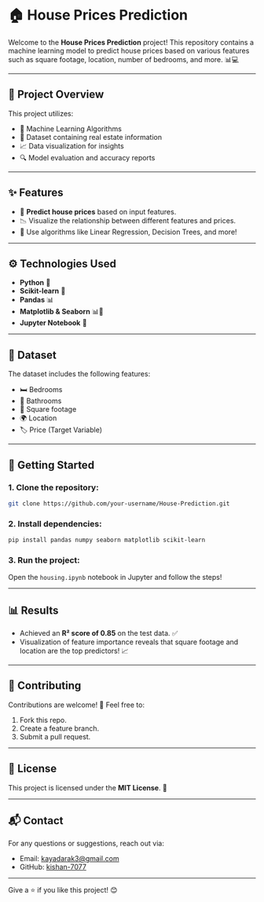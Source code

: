 
# 🏠 House Prices Prediction

Welcome to the **House Prices Prediction** project! This repository contains a machine learning model to predict house prices based on various features such as square footage, location, number of bedrooms, and more. 📊💻

---

## 📌 Project Overview
This project utilizes:
- 🧠 Machine Learning Algorithms
- 📂 Dataset containing real estate information
- 📈 Data visualization for insights
- 🔍 Model evaluation and accuracy reports

---

## ✨ Features
- 🎯 **Predict house prices** based on input features.
- 📉 Visualize the relationship between different features and prices.
- 🚀 Use algorithms like Linear Regression, Decision Trees, and more!

---

## ⚙️ Technologies Used
- **Python** 🐍
- **Scikit-learn** 🤖
- **Pandas** 📊
- **Matplotlib & Seaborn** 📊🎨
- **Jupyter Notebook** 📓

---

## 📁 Dataset
The dataset includes the following features:
- 🛏️ Bedrooms
- 🛁 Bathrooms
- 📏 Square footage
- 🌍 Location
- 🏷️ Price (Target Variable)

---

## 🚀 Getting Started
### 1. Clone the repository:
```bash
git clone https://github.com/your-username/House-Prediction.git
```

### 2. Install dependencies:
```bash
pip install pandas numpy seaborn matplotlib scikit-learn
```

### 3. Run the project:
Open the `housing.ipynb` notebook in Jupyter and follow the steps!

---

## 📊 Results
- Achieved an **R² score of 0.85** on the test data. ✅
- Visualization of feature importance reveals that square footage and location are the top predictors! 📈

---

## 🤝 Contributing
Contributions are welcome! 🎉 Feel free to:
1. Fork this repo.
2. Create a feature branch.
3. Submit a pull request.

---

## 📜 License
This project is licensed under the **MIT License**. 📄

---

## 📬 Contact
For any questions or suggestions, reach out via:
- Email: [kayadarak3@gmail.com](mailto:kayadarak3@gmail.com)
- GitHub: [kishan-7077](https://github.com/kishan-7077)

---

Give a ⭐ if you like this project! 😊
